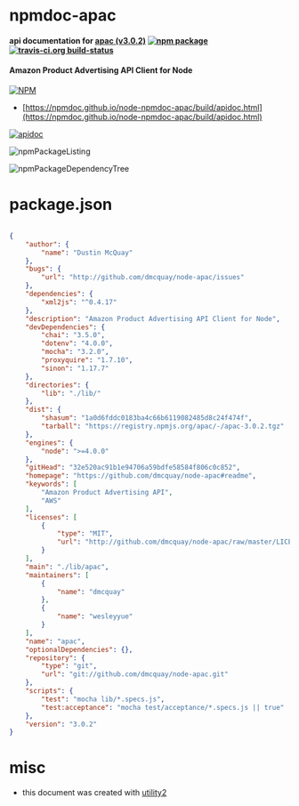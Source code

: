 # npmdoc-apac

#### api documentation for  [apac (v3.0.2)](https://github.com/dmcquay/node-apac#readme)  [![npm package](https://img.shields.io/npm/v/npmdoc-apac.svg?style=flat-square)](https://www.npmjs.org/package/npmdoc-apac) [![travis-ci.org build-status](https://api.travis-ci.org/npmdoc/node-npmdoc-apac.svg)](https://travis-ci.org/npmdoc/node-npmdoc-apac)

#### Amazon Product Advertising API Client for Node

[![NPM](https://nodei.co/npm/apac.png?downloads=true&downloadRank=true&stars=true)](https://www.npmjs.com/package/apac)

- [https://npmdoc.github.io/node-npmdoc-apac/build/apidoc.html](https://npmdoc.github.io/node-npmdoc-apac/build/apidoc.html)

[![apidoc](https://npmdoc.github.io/node-npmdoc-apac/build/screenCapture.buildCi.browser.%252Ftmp%252Fbuild%252Fapidoc.html.png)](https://npmdoc.github.io/node-npmdoc-apac/build/apidoc.html)

![npmPackageListing](https://npmdoc.github.io/node-npmdoc-apac/build/screenCapture.npmPackageListing.svg)

![npmPackageDependencyTree](https://npmdoc.github.io/node-npmdoc-apac/build/screenCapture.npmPackageDependencyTree.svg)



# package.json

```json

{
    "author": {
        "name": "Dustin McQuay"
    },
    "bugs": {
        "url": "http://github.com/dmcquay/node-apac/issues"
    },
    "dependencies": {
        "xml2js": "^0.4.17"
    },
    "description": "Amazon Product Advertising API Client for Node",
    "devDependencies": {
        "chai": "3.5.0",
        "dotenv": "4.0.0",
        "mocha": "3.2.0",
        "proxyquire": "1.7.10",
        "sinon": "1.17.7"
    },
    "directories": {
        "lib": "./lib/"
    },
    "dist": {
        "shasum": "1a0d6fddc0183ba4c66b6119082485d8c24f474f",
        "tarball": "https://registry.npmjs.org/apac/-/apac-3.0.2.tgz"
    },
    "engines": {
        "node": ">=4.0.0"
    },
    "gitHead": "32e520ac91b1e94706a59bdfe58584f806c0c852",
    "homepage": "https://github.com/dmcquay/node-apac#readme",
    "keywords": [
        "Amazon Product Advertising API",
        "AWS"
    ],
    "licenses": [
        {
            "type": "MIT",
            "url": "http://github.com/dmcquay/node-apac/raw/master/LICENSE"
        }
    ],
    "main": "./lib/apac",
    "maintainers": [
        {
            "name": "dmcquay"
        },
        {
            "name": "wesleyyue"
        }
    ],
    "name": "apac",
    "optionalDependencies": {},
    "repository": {
        "type": "git",
        "url": "git://github.com/dmcquay/node-apac.git"
    },
    "scripts": {
        "test": "mocha lib/*.specs.js",
        "test:acceptance": "mocha test/acceptance/*.specs.js || true"
    },
    "version": "3.0.2"
}
```



# misc
- this document was created with [utility2](https://github.com/kaizhu256/node-utility2)
